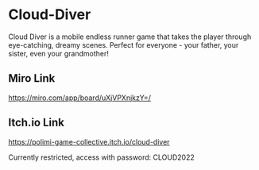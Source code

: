 # Cloud-Diver
Cloud Diver is a mobile endless runner game that takes the player through eye-catching, dreamy scenes. Perfect for everyone - your father, your sister, even your grandmother!

## Miro Link
https://miro.com/app/board/uXjVPXnjkzY=/

## Itch.io Link
https://polimi-game-collective.itch.io/cloud-diver 

Currently restricted, access with password: CLOUD2022

